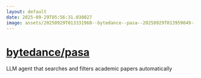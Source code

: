 ```yaml
---
layout: default
date: 2025-09-29T05:56:31.038027
image: assets/20250929T013331960--bytedance--pasa--20250929T013959049--cropped.png
---
```


# [bytedance/pasa](https://github.com/bytedance/pasa)

LLM agent that searches and filters academic papers automatically

